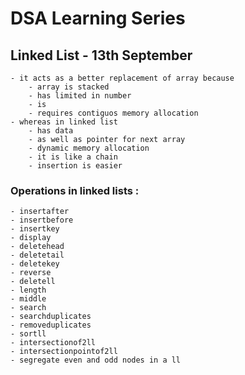 # DSA Learning Series

## Linked List - 13th September
    - it acts as a better replacement of array because
        - array is stacked
        - has limited in number
        - is 
        - requires contiguos memory allocation
    - whereas in linked list
        - has data
        - as well as pointer for next array
        - dynamic memory allocation
        - it is like a chain
        - insertion is easier
### Operations in linked lists : 
    - insertafter
    - insertbefore
    - insertkey
    - display
    - deletehead
    - deletetail
    - deletekey
    - reverse
    - deletell
    - length
    - middle
    - search
    - searchduplicates
    - removeduplicates
    - sortll
    - intersectionof2ll
    - intersectionpointof2ll
    - segregate even and odd nodes in a ll

